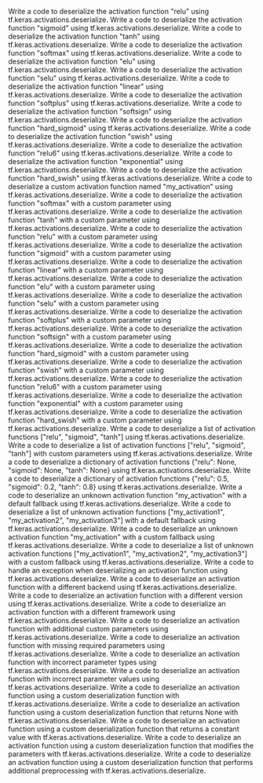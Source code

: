Write a code to deserialize the activation function "relu" using tf.keras.activations.deserialize.
Write a code to deserialize the activation function "sigmoid" using tf.keras.activations.deserialize.
Write a code to deserialize the activation function "tanh" using tf.keras.activations.deserialize.
Write a code to deserialize the activation function "softmax" using tf.keras.activations.deserialize.
Write a code to deserialize the activation function "elu" using tf.keras.activations.deserialize.
Write a code to deserialize the activation function "selu" using tf.keras.activations.deserialize.
Write a code to deserialize the activation function "linear" using tf.keras.activations.deserialize.
Write a code to deserialize the activation function "softplus" using tf.keras.activations.deserialize.
Write a code to deserialize the activation function "softsign" using tf.keras.activations.deserialize.
Write a code to deserialize the activation function "hard_sigmoid" using tf.keras.activations.deserialize.
Write a code to deserialize the activation function "swish" using tf.keras.activations.deserialize.
Write a code to deserialize the activation function "relu6" using tf.keras.activations.deserialize.
Write a code to deserialize the activation function "exponential" using tf.keras.activations.deserialize.
Write a code to deserialize the activation function "hard_swish" using tf.keras.activations.deserialize.
Write a code to deserialize a custom activation function named "my_activation" using tf.keras.activations.deserialize.
Write a code to deserialize the activation function "softmax" with a custom parameter using tf.keras.activations.deserialize.
Write a code to deserialize the activation function "tanh" with a custom parameter using tf.keras.activations.deserialize.
Write a code to deserialize the activation function "relu" with a custom parameter using tf.keras.activations.deserialize.
Write a code to deserialize the activation function "sigmoid" with a custom parameter using tf.keras.activations.deserialize.
Write a code to deserialize the activation function "linear" with a custom parameter using tf.keras.activations.deserialize.
Write a code to deserialize the activation function "elu" with a custom parameter using tf.keras.activations.deserialize.
Write a code to deserialize the activation function "selu" with a custom parameter using tf.keras.activations.deserialize.
Write a code to deserialize the activation function "softplus" with a custom parameter using tf.keras.activations.deserialize.
Write a code to deserialize the activation function "softsign" with a custom parameter using tf.keras.activations.deserialize.
Write a code to deserialize the activation function "hard_sigmoid" with a custom parameter using tf.keras.activations.deserialize.
Write a code to deserialize the activation function "swish" with a custom parameter using tf.keras.activations.deserialize.
Write a code to deserialize the activation function "relu6" with a custom parameter using tf.keras.activations.deserialize.
Write a code to deserialize the activation function "exponential" with a custom parameter using tf.keras.activations.deserialize.
Write a code to deserialize the activation function "hard_swish" with a custom parameter using tf.keras.activations.deserialize.
Write a code to deserialize a list of activation functions ["relu", "sigmoid", "tanh"] using tf.keras.activations.deserialize.
Write a code to deserialize a list of activation functions ["relu", "sigmoid", "tanh"] with custom parameters using tf.keras.activations.deserialize.
Write a code to deserialize a dictionary of activation functions {"relu": None, "sigmoid": None, "tanh": None} using tf.keras.activations.deserialize.
Write a code to deserialize a dictionary of activation functions {"relu": 0.5, "sigmoid": 0.2, "tanh": 0.8} using tf.keras.activations.deserialize.
Write a code to deserialize an unknown activation function "my_activation" with a default fallback using tf.keras.activations.deserialize.
Write a code to deserialize a list of unknown activation functions ["my_activation1", "my_activation2", "my_activation3"] with a default fallback using tf.keras.activations.deserialize.
Write a code to deserialize an unknown activation function "my_activation" with a custom fallback using tf.keras.activations.deserialize.
Write a code to deserialize a list of unknown activation functions ["my_activation1", "my_activation2", "my_activation3"] with a custom fallback using tf.keras.activations.deserialize.
Write a code to handle an exception when deserializing an activation function using tf.keras.activations.deserialize.
Write a code to deserialize an activation function with a different backend using tf.keras.activations.deserialize.
Write a code to deserialize an activation function with a different version using tf.keras.activations.deserialize.
Write a code to deserialize an activation function with a different framework using tf.keras.activations.deserialize.
Write a code to deserialize an activation function with additional custom parameters using tf.keras.activations.deserialize.
Write a code to deserialize an activation function with missing required parameters using tf.keras.activations.deserialize.
Write a code to deserialize an activation function with incorrect parameter types using tf.keras.activations.deserialize.
Write a code to deserialize an activation function with incorrect parameter values using tf.keras.activations.deserialize.
Write a code to deserialize an activation function using a custom deserialization function with tf.keras.activations.deserialize.
Write a code to deserialize an activation function using a custom deserialization function that returns None with tf.keras.activations.deserialize.
Write a code to deserialize an activation function using a custom deserialization function that returns a constant value with tf.keras.activations.deserialize.
Write a code to deserialize an activation function using a custom deserialization function that modifies the parameters with tf.keras.activations.deserialize.
Write a code to deserialize an activation function using a custom deserialization function that performs additional preprocessing with tf.keras.activations.deserialize.